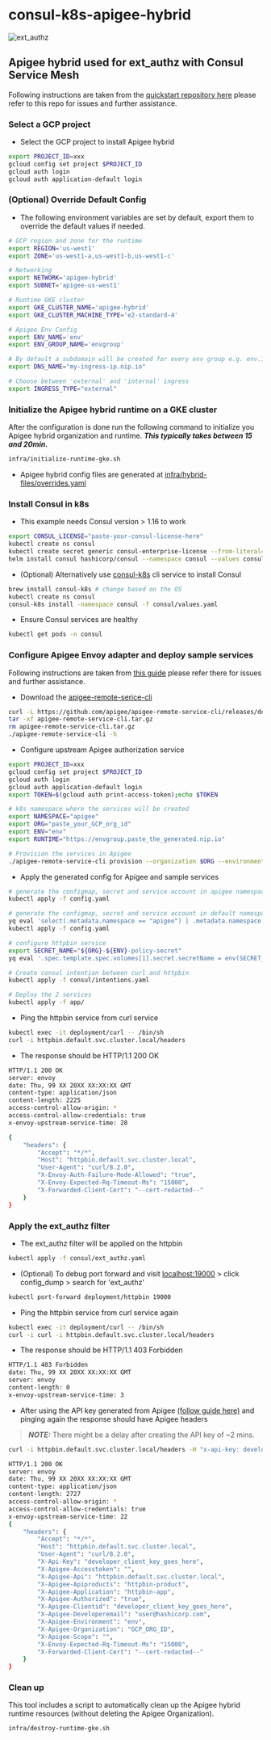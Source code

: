 # consul-k8s-apigee-hybrid

![ext_authz](images/arch.png)

## Apigee hybrid used for ext_authz with Consul Service Mesh

Following instructions are taken from the [quickstart repository here](https://github.com/apigee/devrel/tree/main/tools/hybrid-quickstart) please refer to this repo for issues and further assistance.

### Select a GCP project

* Select the GCP project to install Apigee hybrid

```sh
export PROJECT_ID=xxx
gcloud config set project $PROJECT_ID
gcloud auth login
gcloud auth application-default login
```

### (Optional) Override Default Config

* The following environment variables are set by default, export them to override the default values if needed.

```sh
# GCP region and zone for the runtime
export REGION='us-west1'
export ZONE='us-west1-a,us-west1-b,us-west1-c'

# Networking
export NETWORK='apigee-hybrid'
export SUBNET='apigee-us-west1'

# Runtime GKE cluster
export GKE_CLUSTER_NAME='apigee-hybrid'
export GKE_CLUSTER_MACHINE_TYPE='e2-standard-4'

# Apigee Env Config
export ENV_NAME='env'
export ENV_GROUP_NAME='envgroup'

# By default a subdomain will be created for every env group e.g. env.1-2-3-4.nip.io (where 1.2.3.4 is the IP of the istio ingress)
export DNS_NAME="my-ingress-ip.nip.io"

# Choose between 'external' and 'internal' ingress
export INGRESS_TYPE="external"
```

### Initialize the Apigee hybrid runtime on a GKE cluster

After the configuration is done run the following command to initialize you
Apigee hybrid organization and runtime. ***This typically takes between 15 and
20min.***

```sh
infra/initialize-runtime-gke.sh
```

* Apigee hybrid config files are generated at [infra/hybrid-files/overrides.yaml](infra/hybrid-files/overrides.yaml)

### Install Consul in k8s

* This example needs Consul version > 1.16 to work

```sh
export CONSUL_LICENSE="paste-your-consul-license-here"
kubectl create ns consul
kubectl create secret generic consul-enterprise-license --from-literal=key=$CONSUL_LICENSE -n consul
helm install consul hashicorp/consul --namespace consul --values consul/values.yaml
```

* (Optional) Alternatively use [consul-k8s](https://github.com/hashicorp/consul-k8s) cli service to install Consul

```sh
brew install consul-k8s # change based on the OS
kubectl create ns consul
consul-k8s install -namespace consul -f consul/values.yaml
```

* Ensure Consul services are healthy

```sh
kubectl get pods -n consul
```

### Configure Apigee Envoy adapter and deploy sample services

Following instructions are taken from [this guide](https://cloud.google.com/apigee/docs/api-platform/envoy-adapter/v2.0.x/example-hybrid) please refer there for issues and further assistance.

* Download the [apigee-remote-serice-cli](https://github.com/apigee/apigee-remote-service-cli)

```sh
curl -L https://github.com/apigee/apigee-remote-service-cli/releases/download/v2.1.1/apigee-remote-service-cli_2.1.1_macOS_64-bit.tar.gz > apigee-remote-service-cli.tar.gz
tar -xf apigee-remote-service-cli.tar.gz
rm apigee-remote-service-cli.tar.gz
./apigee-remote-service-cli -h
```

* Configure upstream Apigee authorization service

```sh
export PROJECT_ID=xxx
gcloud config set project $PROJECT_ID
gcloud auth login
gcloud auth application-default login
export TOKEN=$(gcloud auth print-access-token);echo $TOKEN

# k8s namespace where the services will be created
export NAMESPACE="apigee"
export ORG="paste_your_GCP_org_id"
export ENV="env"
export RUNTIME="https://envgroup.paste_the_generated.nip.io"

# Provision the services in Apigee
./apigee-remote-service-cli provision --organization $ORG --environment $ENV --runtime $RUNTIME --namespace $NAMESPACE --token $TOKEN --insecure --verbose > config.yaml
```

* Apply the generated config for Apigee and sample services

```sh
# generate the configmap, secret and service account in apigee namespace
kubectl apply -f config.yaml

# generate the configmap, secret and service account in default namespace
yq eval 'select(.metadata.namespace == "apigee") | .metadata.namespace = "default"' -i "config.yaml"
kubectl apply -f config.yaml

# configure httpbin service
export SECRET_NAME="${ORG}-${ENV}-policy-secret"
yq eval '.spec.template.spec.volumes[1].secret.secretName = env(SECRET_NAME)' -i app/httpbin.yaml

# Create consul intention between curl and httpbin
kubectl apply -f consul/intentions.yaml

# Deploy the 2 services
kubectl apply -f app/
```

* Ping the httpbin service from curl service

```sh
kubectl exec -it deployment/curl -- /bin/sh
curl -i httpbin.default.svc.cluster.local/headers
```

* The response should be HTTP/1.1 200 OK

```sh
HTTP/1.1 200 OK
server: envoy
date: Thu, 99 XX 20XX XX:XX:XX GMT
content-type: application/json
content-length: 2225
access-control-allow-origin: *
access-control-allow-credentials: true
x-envoy-upstream-service-time: 28

{
    "headers": {
        "Accept": "*/*", 
        "Host": "httpbin.default.svc.cluster.local", 
        "User-Agent": "curl/8.2.0", 
        "X-Envoy-Auth-Failure-Mode-Allowed": "true", 
        "X-Envoy-Expected-Rq-Timeout-Ms": "15000", 
        "X-Forwarded-Client-Cert": "--cert-redacted--"
    }
}
```

### Apply the ext_authz filter

* The ext_authz filter will be applied on the httpbin

```sh
kubectl apply -f consul/ext_authz.yaml
```

* (Optional) To debug port forward and visit [localhost:19000](localhost:19000) > click config_dump > search for 'ext_authz'

```sh
kubectl port-forward deployment/httpbin 19000
```

* Ping the httpbin service from curl service again

```sh
kubectl exec -it deployment/curl -- /bin/sh
curl -i curl -i httpbin.default.svc.cluster.local/headers
```

* The response should be HTTP/1.1 403 Forbidden

```sh
HTTP/1.1 403 Forbidden
date: Thu, 99 XX 20XX XX:XX:XX GMT
server: envoy
content-length: 0
x-envoy-upstream-service-time: 3
```

* After using the API key generated from Apigee [(follow guide here)](https://cloud.google.com/apigee/docs/api-platform/envoy-adapter/v2.0.x/operation#how-to-obtain-an-api-key) and pinging again the response should have Apigee headers

> **_NOTE:_** There might be a delay after creating the API key of ~2 mins. 

```sh
curl -i httpbin.default.svc.cluster.local/headers -H "x-api-key: developer_client_key_goes_here"
```

```sh
HTTP/1.1 200 OK
server: envoy
date: Thu, 99 XX 20XX XX:XX:XX GMT
content-type: application/json
content-length: 2727
access-control-allow-origin: *
access-control-allow-credentials: true
x-envoy-upstream-service-time: 22
{
    "headers": {
        "Accept": "*/*", 
        "Host": "httpbin.default.svc.cluster.local", 
        "User-Agent": "curl/8.2.0", 
        "X-Api-Key": "developer_client_key_goes_here", 
        "X-Apigee-Accesstoken": "", 
        "X-Apigee-Api": "httpbin.default.svc.cluster.local", 
        "X-Apigee-Apiproducts": "httpbin-product", 
        "X-Apigee-Application": "httpbin-app", 
        "X-Apigee-Authorized": "true", 
        "X-Apigee-Clientid": "developer_client_key_goes_here", 
        "X-Apigee-Developeremail": "user@hashicorp.com", 
        "X-Apigee-Environment": "env", 
        "X-Apigee-Organization": "GCP_ORG_ID", 
        "X-Apigee-Scope": "", 
        "X-Envoy-Expected-Rq-Timeout-Ms": "15000",
        "X-Forwarded-Client-Cert": "--cert-redacted--"
    }
}
```

### Clean up

This tool includes a script to automatically clean up the Apigee hybrid
runtime resources (without deleting the Apigee Organization).

```sh
infra/destroy-runtime-gke.sh
```
